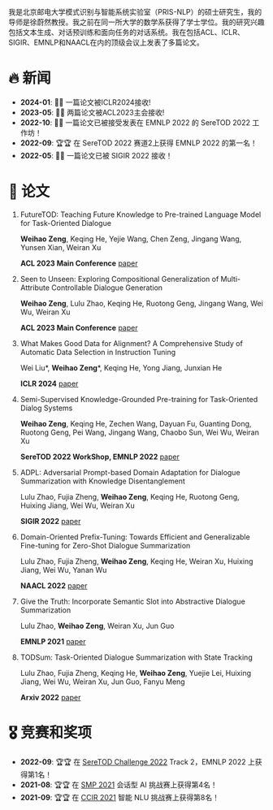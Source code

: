 我是北京邮电大学模式识别与智能系统实验室（PRIS-NLP）的硕士研究生，我的导师是徐蔚然教授。我之前在同一所大学的数学系获得了学士学位。我的研究兴趣包括文本生成、对话预训练和面向任务的对话系统。我在包括ACL、ICLR、SIGIR、EMNLP和NAACL在内的顶级会议上发表了多篇论文。


# 🔥 新闻

- **2024-01**: 🎉🎉 一篇论文被ICLR2024接收!
- **2023-05**: 🎉🎉 两篇论文被ACL2023主会接收!
- **2022-10**: 🎉🎉 一篇论文已被接受发表在 EMNLP 2022 的 SereTOD 2022 工作坊！
- **2022-09**: 🏆🏆 在 SereTOD 2022 赛道2上获得 EMNLP 2022 的第一名！
- **2022-05**: 🎉🎉 一篇论文已被 SIGIR 2022 接收！


# 📝 论文

1. FutureTOD: Teaching Future Knowledge to Pre-trained Language Model for Task-Oriented Dialogue

   **Weihao Zeng**, Keqing He, Yejie Wang, Chen Zeng, Jingang Wang, Yunsen Xian, Weiran Xu
   
   **ACL 2023 Main Conference**   [paper](https://arxiv.org/abs/2306.10315)
2. Seen to Unseen: Exploring Compositional Generalization of Multi-Attribute Controllable Dialogue Generation

   **Weihao Zeng**, Lulu Zhao, Keqing He, Ruotong Geng, Jingang Wang, Wei Wu, Weiran Xu
   
   **ACL 2023 Main Conference**   [paper](https://arxiv.org/abs/2306.10317)

3. What Makes Good Data for Alignment? A Comprehensive Study of Automatic Data Selection in Instruction Tuning
   
    Wei Liu*, **Weihao Zeng***, Keqing He, Yong Jiang, Junxian He
   
    **ICLR 2024**  [paper](https://arxiv.org/abs/2312.15685)

4. Semi-Supervised Knowledge-Grounded Pre-training for Task-Oriented Dialog Systems 

   **Weihao Zeng**, Keqing He, Zechen Wang, Dayuan Fu, Guanting Dong, Ruotong Geng, Pei Wang, Jingang Wang, Chaobo Sun, Wei Wu, Weiran Xu
   
   **SereTOD 2022 WorkShop, EMNLP 2022**   [paper](https://aclanthology.org/2022.seretod-1.6.pdf)
   
5. ADPL: Adversarial Prompt-based Domain Adaptation for Dialogue Summarization with Knowledge Disentanglement   

   Lulu Zhao, Fujia Zheng, **Weihao Zeng**, Keqing He, Ruotong Geng, Huixing Jiang, Wei Wu, Weiran Xu
   
   **SIGIR 2022** [paper](https://dl.acm.org/doi/10.1145/3477495.3531933) 
   
6. Domain-Oriented Prefix-Tuning: Towards Efficient and Generalizable Fine-tuning for Zero-Shot Dialogue Summarization

   Lulu Zhao, Fujia Zheng, **Weihao Zeng**, Keqing He, Weiran Xu, Huixing Jiang, Wei Wu, Yanan Wu
   
   **NAACL 2022** [paper](https://aclanthology.org/2022.naacl-main.357.pdf)
   
7. Give the Truth: Incorporate Semantic Slot into Abstractive Dialogue Summarization

   Lulu Zhao, **Weihao Zeng**, Weiran Xu, Jun Guo
   
   **EMNLP 2021** [paper](https://pdfs.semanticscholar.org/bbc4/08a278613621e107b2d3caff06edbd688d80.pdf?_gl=1*qle2t2*_ga*MTY2NzMzNzY4Ny4xNjc5ODg1NDQ3*_ga_H7P4ZT52H5*MTY4MTYzNTMwNC4zNC4xLjE2ODE2MzY4MTMuMC4wLjA.)
   
8. TODSum: Task-Oriented Dialogue Summarization with State Tracking

   Lulu Zhao, Fujia Zheng, Keqing He, **Weihao Zeng**, Yuejie Lei, Huixing Jiang, Wei Wu, Weiran Xu, Jun Guo, Fanyu Meng
   
   **Arxiv 2022** [paper](https://arxiv.org/pdf/2110.12680.pdf)
    
    
# 🎖 竞赛和奖项

- **2022-09**: 🏆🏆 在 [SereTOD Challenge 2022](http://seretod.org/Challenge.html) Track 2，EMNLP 2022 上获得第1名！
- **2021-08**: 🏆🏆 在 [SMP 2021](https://conference.cipsc.org.cn/smp2021/) 会话型 AI 挑战赛上获得第4名！
- **2021-09**: 🏆🏆 在 [CCIR 2021](https://www.datafountain.cn/competitions/511/ranking?isRedance=1&sch=1793&stage=B) 智能 NLU 挑战赛上获得第8名！

